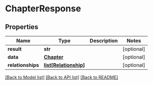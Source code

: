 # ChapterResponse

## Properties
Name | Type | Description | Notes
------------ | ------------- | ------------- | -------------
**result** | **str** |  | [optional] 
**data** | [**Chapter**](Chapter.md) |  | [optional] 
**relationships** | [**list[Relationship]**](Relationship.md) |  | [optional] 

[[Back to Model list]](../README.md#documentation-for-models) [[Back to API list]](../README.md#documentation-for-api-endpoints) [[Back to README]](../README.md)

